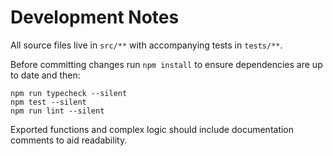 # Development Notes

All source files live in `src/**` with accompanying tests in `tests/**`.

Before committing changes run `npm install` to ensure dependencies are up to date and then:

```
npm run typecheck --silent
npm test --silent
npm run lint --silent
```

Exported functions and complex logic should include documentation comments to
aid readability.

